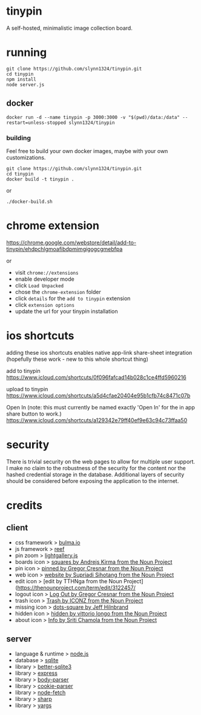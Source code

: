 # tinypin

A self-hosted, minimalistic image collection board.  

# running

```
git clone https://github.com/slynn1324/tinypin.git
cd tinypin
npm install
node server.js
```

## docker
```
docker run -d --name tinypin -p 3000:3000 -v "$(pwd)/data:/data" --restart=unless-stopped slynn1324/tinypin
```

### building
Feel free to build your own docker images, maybe with your own customizations. 

```
git clone https://github.com/slynn1324/tinypin.git
cd tinypin
docker build -t tinypin .
```
or
```
./docker-build.sh
```

# chrome extension

https://chrome.google.com/webstore/detail/add-to-tinypin/ehdpchlgmoafibdpmimgigogcgmebfpa

or 

- visit `chrome://extensions`
- enable developer mode
- click `Load Unpacked`
- chose the `chrome-extension` folder
- click `details` for the `add to tinypin` extension
- click `extension options`
- update the url for your tinypin installation


# ios shortcuts

adding these ios shortcuts enables native app-link share-sheet integration
(hopefully these work - new to this whole shortcut thing)

add to tinypin
https://www.icloud.com/shortcuts/0f096fafcad14b028c1ce4ffd5960216

upload to tinypin
https://www.icloud.com/shortcuts/a5d4cfae20404e95b1cfb74c8471c07b

Open In (note: this must currently be named exactly 'Open In' for the in app share button to work.)
https://www.icloud.com/shortcuts/a129342e79ff40ef9e63c94c73ffaa50



# security

There is trivial security on the web pages to allow for multiple user support.  I make no claim to the robustness of the security for the content nor the hashed credential storage in the database.  Additional layers of security should be considered before exposing the application to the internet.  

# credits

## client

- css framework > [bulma.io](https://www.bulma.io)
- js framework > [reef](https://reefjs.com)
- pin zoom > [lightgallery.js](https://sachinchoolur.github.io/lightgallery.js/)
- boards icon > [squares by Andrejs Kirma from the Noun Project](https://thenounproject.com/term/squares/1160031/)
- pin icon > [pinned by Gregor Cresnar from the Noun Project](https://thenounproject.com/term/pinned/1560993/)
- web icon > [website by Supriadi Sihotang from the Noun Project](https://thenounproject.com/term/website/2868662/)
- edit icon > [edit by TTHNga from the Noun Project](https://thenounproject.com/term/edit/3122457/
- logout icon > [Log Out by Gregor Cresnar from the Noun Project](https://thenounproject.com/term/log-out/3556472/)
- trash icon > [Trash by ICONZ from the Noun Project](https://thenounproject.com/term/trash/2449397/)
- missing icon > [dots-square by Jeff Hilnbrand](https://materialdesignicons.com/icon/dots-square)
- hidden icon > [hidden by vittorio longo from the Noun Project](https://thenounproject.com/term/hidden/3543981/)
- about icon > [Info by Sriti Chamola from the Noun Project](https://thenounproject.com/term/info/3495259/)

## server

- language & runtime > [node.js](https://nodejs.org/)
- database > [sqlite](https://www.sqlite.org/index.html)
- library > [better-sqlite3](https://www.npmjs.com/package/better-sqlite3)
- library > [express](https://www.npmjs.com/package/express)
- library > [body-parser](https://www.npmjs.com/package/body-parser)
- library > [cookie-parser](https://www.npmjs.com/package/cookie-parser)
- library > [node-fetch](https://www.npmjs.com/package/node-fetch)
- library > [sharp](https://www.npmjs.com/package/sharp)
- library > [yargs](https://www.npmjs.com/package/yargs)
